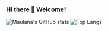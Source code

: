 ### Hi there 👋 Welcome!

<!--
**maulana2468/maulana2468** is a ✨ _special_ ✨ repository because its `README.md` (this file) appears on your GitHub profile.

Here are some ideas to get you started:

- 🔭 I’m currently working on ...
- 🌱 I’m currently learning ...
- 👯 I’m looking to collaborate on ...
- 🤔 I’m looking for help with ...
- 💬 Ask me about ...
- 📫 How to reach me: ...
- 😄 Pronouns: ...
- ⚡ Fun fact: ...
-->

![Maulana's GitHub stats](https://github-readme-stats.vercel.app/api?username=maulana2468&show_icons=true&theme=gruvbox)
![Top Langs](https://github-readme-stats.vercel.app/api/top-langs/?username=maulana2468&layout=compact&theme=dracula)
